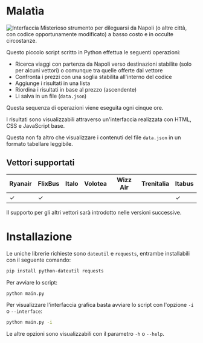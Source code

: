 # Malatìa
![Interfaccia](https://i.imgur.com/FYRMGvl.png)
Misterioso strumento per dileguarsi da Napoli (o altre città, con codice opportunamente modificato) a basso costo e in occulte circostanze.

Questo piccolo script scritto in Python effettua le seguenti operazioni:
- Ricerca viaggi con partenza da Napoli verso destinazioni stabilite (solo per alcuni vettori) o comunque tra quelle offerte dal vettore
- Confronta i prezzi con una soglia stabilita all'interno del codice
- Aggiunge i risultati in una lista 
- Riordina i risultati in base al prezzo (ascendente)
- Li salva in un file (`data.json`)

Questa sequenza di operazioni viene eseguita ogni cinque ore.

I risultati sono visualizzabili attraverso un'interfaccia realizzata con HTML, CSS e JavaScript base. 

Questa non fa altro che visualizzare i contenuti del file `data.json` in un formato tabellare leggibile.

## Vettori supportati
| Ryanair            | FlixBus            | Italo | Volotea | Wizz Air | Trenitalia | Itabus |
|--------------------|--------------------|-------|---------|----------|------------|--------|
| ✓ | ✓ |  |         |          |            | ✓ |

Il supporto per gli altri vettori sarà introdotto nelle versioni successive.

# Installazione
Le uniche librerie richieste sono `dateutil` e `requests`, entrambe installabili con il seguente comando:
```bash
pip install python-dateutil requests
```

Per avviare lo script:
```bash
python main.py
````

Per visualizzare l'interfaccia grafica basta avviare lo script con l'opzione `-i` o `--interface`:
```bash
python main.py -i
````

Le altre opzioni sono visualizzabili con il parametro `-h` o `--help`.